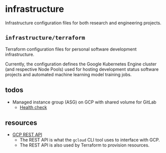# infrastructure

Infrastructure configuration files for both research and engineering projects.

## `infrastructure/terraform`

Terraform configuration files for personal software development
infrastructure.

Currently, the configuration defines the Google Kubernetes Engine cluster
(and respective Node Pools) used for hosting development status software
projects and automated machine learning model training jobs.

## todos

- Managed instance group (ASG) on GCP with shared volume for GitLab
  - [Health check](https://docs.gitlab.com/ee/user/admin_area/monitoring/health_check.html)

## resources

- [GCP REST API](https://cloud.google.com/compute/docs/reference/rest/v1/)
  - The REST API is what the `gcloud` CLI tool uses to interface with GCP.
  - The REST API is also used by Terraform to provision resources.

